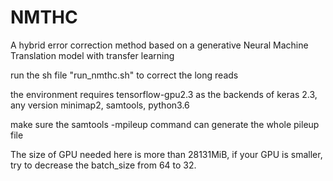 # NMTHC
A hybrid error correction method based on a generative Neural Machine Translation model with transfer learning    
    
run the sh file "run_nmthc.sh"  to correct the long reads    
    
the environment requires tensorflow-gpu2.3 as the backends of keras 2.3, any version minimap2, samtools, python3.6    
    
make sure the samtools -mpileup command can generate the whole pileup file    

The size of GPU needed here is more than 28131MiB, if your GPU is smaller, try to decrease the batch_size from 64 to 32.    

